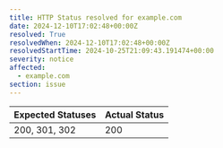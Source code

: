 ```yaml
---
title: HTTP Status resolved for example.com
date: 2024-12-10T17:02:48+00:00Z
resolved: True
resolvedWhen: 2024-12-10T17:02:48+00:00Z
resolvedStartTime: 2024-10-25T21:09:43.191474+00:00
severity: notice
affected:
  - example.com
section: issue
---
```


| Expected Statuses | Actual Status  |
|-------------------|----------------|
| 200, 301, 302 | 200 |
